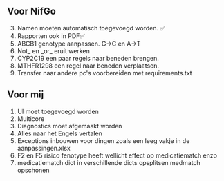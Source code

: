 ## Voor NifGo
3. Namen moeten automatisch toegevoegd worden. ✅ 
4. Rapporten ook in PDF✅
5. ABCB1 genotype aanpassen. G->C en A->T
6. Not_ en \_or_ eruit werken
7. CYP2C19 een paar regels naar beneden brengen.
4. MTHFR1298 een regel naar beneden verplaatsen.
5. Transfer naar andere pc's voorbereiden met requirements.txt
## Voor mij
1. UI moet toegevoegd worden
2. Multicore
5. Diagnostics moet afgemaakt worden
6. Alles naar het Engels vertalen
7. Exceptions inbouwen voor dingen zoals een leeg vakje in de aanpassingen.xlsx
8. F2 en F5 risico fenotype heeft wellicht effect op medicatiematch enzo
9. medicatiematch dict in verschillende dicts opsplitsen medmatch opschonen